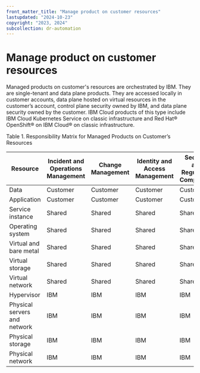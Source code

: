 ```yaml
---
front_matter_title: "Manage product on customer resources"
lastupdated: "2024-10-23"
copyright: "2023, 2024"
subcollection: dr-automation
---
```

# Manage product on customer resources

Managed products on customer's resources are orchestrated by IBM. They are single-tenant and data plane products. They are accessed locally in customer accounts, data plane hosted on virtual resources in the customer’s account, control plane security owned by IBM, and data plane security owned by the customer. IBM Cloud products of this type include IBM Cloud Kubernetes Service on classic infrastructure and Red Hat® OpenShift® on IBM Cloud® on classic infrastructure.

Table 1. Responsibility Matrix for Managed Products on Customer’s Resources

| Resource                    | Incident and Operations Management | Change Management | Identity and Access Management | Security and Regulation Compliance | Disaster Recovery |
|-----------------------------|------------------------------------|-------------------|--------------------------------|-------------------------------------|--------------------|
| Data                        | Customer                           | Customer          | Customer                       | Customer                            | Customer           |
| Application                 | Customer                           | Customer          | Customer                       | Customer                            | Customer           |
| Service instance            | Shared                             | Shared            | Shared                         | Shared                              | Shared             |
| Operating system            | Shared                             | Shared            | Shared                         | Shared                              | Shared             |
| Virtual and bare metal      | Shared                             | Shared            | Shared                         | Shared                              | Shared             |
| Virtual storage             | Shared                             | Shared            | Shared                         | Shared                              | Shared             |
| Virtual network             | Shared                             | Shared            | Shared                         | Shared                              | Shared             |
| Hypervisor                  | IBM                                | IBM               | IBM                            | IBM                                 | IBM                |
| Physical servers and network| IBM                                | IBM               | IBM                            | IBM                                 | IBM                |
| Physical storage            | IBM                                | IBM               | IBM                            | IBM                                 | IBM                |
| Physical network            | IBM                                | IBM               | IBM                            | IBM                                 | IBM                |
